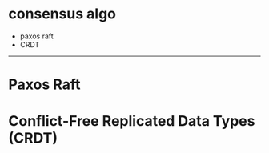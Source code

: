 # consensus algo
- paxos raft
- CRDT
---------
# Paxos Raft

# Conflict-Free Replicated Data Types (CRDT)
